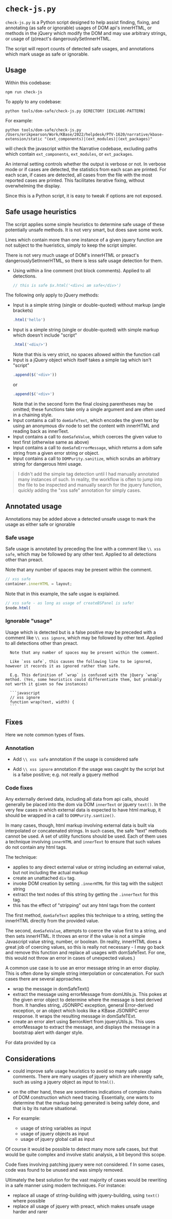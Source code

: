 # `check-js.py`

`check-js.py` is a Python script designed to help assist finding, fixing, and annotating (as safe or ignorable) usages of DOM api's innerHTML, or methods in the jQuery which modify the DOM and may use arbitrary strings, or usage of (p)react's dangerouslySetInnerHTML.

The script will report counts of detected safe usages, and annotations which mark usage as safe or ignorable.

## Usage

Within this codebase:

```shell
npm run check-js
```

To apply to any codebase:

```shell
python tools/dom-safe/check-js.py DIRECTORY [EXCLUDE-PATTERN]
```

For example:

```shell
python tools/dom-safe/check-js.py /Users/erikpearson/Work/KBase/2022/helpdesk/PTV-1620/narrative/kbase-extension/static "(ext_components)|(ext_modules)|(ext_packages)"
```

will check the javascript within the Narrative codebase, excluding paths which contain `ext_components`, `ext_modules`, or `ext_packages`.

An internal setting controls whether the output is verbose or not. In verbose mode or if cases are detected, the statistics from each scan are printed. For each scan, if cases are detected, all cases from the file with the most reported cases are printed. This facilitates iterative fixing, without overwhelming the display.

Since this is a Python script, it is easy to tweak if options are not exposed.

## Safe usage heuristics

The script applies some simple heuristics to determine safe usage of these potentially unsafe methods. It is not very smart, but does save some work.

Lines which contain more than one instance of a given jquery function are not subject to the hueristics, simply to keep the script simpler.

There is not very much usage of DOM's innerHTML or preact's dangerouslySetInnerHTML, so there is less safe usage detection for them.

- Using within a line comment (not block comments). Applied to all detections.

  ```javascript
  // this is safe $x.html('<div>i am safe</div>')
  ```

The following only apply to jQuery methods:

- Input is a simple string (single or double-quoted) without markup (angle brackets)
  ```javascript
  .html('hello')
  ```
- Input is a simple string (single or double-quoted) with simple markup which doesn't include "script"
  ```javascript
  .html('<div/>')
  ```
  Note that this is very strict, no spaces allowed within the function call
- Input is a jQuery object which itself takes a simple tag which isn't "script"
  ```javascript
  .append($('<div>'))
  ```
  or
  ```javascript
  .append($('<div>')
  ```
  Note that in the second form the final closing parentheses may be omitted; these functions take only a single argument and are often used in a chaining style.
- Input contains a call to `domSafeText`, which encodes the given text by using an anonymous div node to set the content with innerHTML and reading back as innerText.
- Input contains a call to `domSafeValue`, which coerces the given value to text first (otherwise same as above)
- Input contains a call to `domSafeErrorMessage`, which returns a dom safe string from a given error string or object.
- Input contains a call to `DOMPurity.sanitize`, which scrubs an arbitrary string for dangerous html usage.

> I didn't add the simple tag detection until I had manually annotated many instances of such. In reality, the workflow is often to jump into the file to be inspected and manually search for the jquery function, quickly adding the "xss safe" annotation for simply cases.

## Annotated usage

Annotations may be added above a detected unsafe usage to mark the usage as either safe or ignorable

### Safe usage

Safe usage is annotated by preceding the line with a comment like `\\ xss safe`, which may be followed by any other text. Applied to all detections other than preact.

Note that any number of spaces may be present within the comment.

```javascript
// xss safe
container.innerHTML = layout;
```

Note that in this example, the safe usgae is explained.

```javascript
// xss safe - as long as usage of createBSPanel is safe!
$node.html(
```

### Ignorable "usage"

Usage which is detected but is a false positive may be preceded with a comment like `\\ xss ignore`, which may be followed by other text. Applied to all detections other than preact.

      Note that any number of spaces may be present within the comment.

      Like `xss safe`, this causes the following line to be ignored, however it records it as ignored rather than safe.

      E.g. This definition of `wrap` is confused with the jQuery `wrap` method. (Yes, some heuristics could differentiate them, but probably not worth it given so few instances)

      ```javascript
      // xss ignore
      function wrap(text, width) {
      ```

## Fixes

Here we note common types of fixes.

### Annotation

- Add `\\ xss safe` annotation if the usage is considered safe

- Add `\\ xss ignore` annotation if the usage was caught by the script but is a false positive; e.g. not really a gquery method

### Code fixes

Any externally derived data, including all data from api calls, should generally be placed into the dom via DOM `innerText` or jquery `text()`. In the very few cases in which external data is expected to have html markup, it should be wrapped in a call to `DOMPurity.santize()`.

In many cases, though, html markup involving external data is built via interpolated or concatenated strings. In such cases, the safe "text" methods cannot be used. A set of utility functions should be used. Each of them uses a technique involving `innerHTML` and `innerText` to ensure that such values do not contain any html tags.

The technique:

- applies to any direct external value or string including an external value, but not including the actual markup
- create an unattached `div` tag.
- invoke DOM creation by setting `.innerHTML` for this tag with the subject string
- extract the text nodes of this string by getting the `.innerText` for this tag.
- this has the effect of "stripping" out any html tags from the content

The first method, `domSafeText` applies this technique to a string, setting the innerHTML directly from the provided value.

The second, `domSafeValue`, attempts to coerce the value first to a string, and then sets innerHTML. It throws an error if the value is not a simple Javascript value string, number, or boolean. (In reality, innerHTML does a great job of coercing values, so this is really not necessary - I may go back and remove this function and replace all usages with domSafeText. For one, this would not throw an error in cases of unexpected values.)

A common use case is to use an error message string in an error display. This is often done by simple string interpolation or concatenation. For such cases there are several approaches.

- wrap the message in domSafeText()
- extract the message using errorMessage from domUtils.js. This pokes at the given error object to determine where the message is best derived from. It handles string, JSONRPC exception, general Error-derived exception, or an object which looks like a KBase JSONRPC error response. It wraps the resulting message in domSafeTExt.
- create an error alert using $errorAlert from jqueryUtils.js. This uses errorMessage to extract the message, and displays the message in a bootstrap alert with danger style.

For data provided by ca

## Considerations

- could improve safe usage heuristics to avoid so many safe usage comments. There are many usages of jquery which are inherently safe, such as using a jquery object as input to `html()`.

- on the other hand, these are sometimes indications of complex chains of DOM construction which need tracing. Essentially, one wants to determine that the markup being generated is being safely done, and that is by its nature situational.

- For example:
  - usage of string variables as input
  - usage of jquery objects as input
  - usage of jquery global call as input

Of course it would be possible to detect many more safe cases, but that would be quite complex and involve static analysis, a bit beyond this scope.

Code fixes involving patching jquery were not considered.
f
In some cases, code was found to be unused and was simply removed.

Ultimately the best solution for the vast majority of cases would be rewriting in a safe manner using modern techniques. For instance:

- replace all usage of string-building with jquery-building, using `text()` where possible
- replace all usage of jquery with preact, which makes unsafe usage harder and rarer
